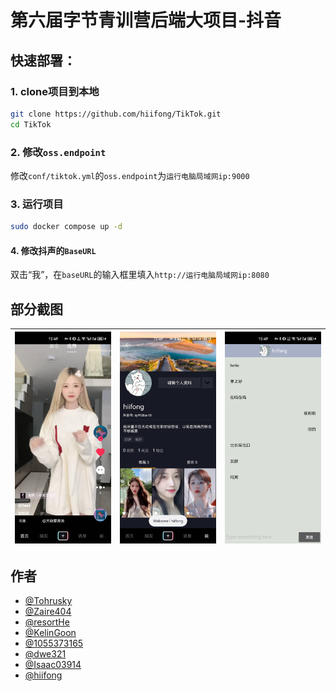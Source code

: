 # 第六届字节青训营后端大项目-抖音

## 快速部署：

### 1. clone项目到本地

```bash
git clone https://github.com/hiifong/TikTok.git
cd TikTok
```

### 2. 修改`oss.endpoint`

修改`conf/tiktok.yml`的`oss.endpoint`为`运行电脑局域网ip:9000`

### 3. 运行项目

```bash
sudo docker compose up -d
```

#### 4. 修改抖声的`BaseURL`

双击“我”，在`baseURL`的输入框里填入`http://运行电脑局域网ip:8080`



## 部分截图

| ![1](./images/1.jpg) | ![2](./images/2.jpg) | ![3](./images/3.jpg) |
| -------------------- | -------------------- | -------------------- |



## 作者

- [@Tohrusky](https://github.com/Tohrusky)
- [@Zaire404](https://github.com/Zaire404)
- [@resortHe](https://github.com/resortHe)
- [@KelinGoon](https://github.com/KelinGoon)
- [@1055373165](https://github.com/1055373165)
- [@dwe321](https://github.com/dwe321)
- [@Isaac03914](https://github.com/Isaac03914)
- [@hiifong](https://github.com/hiifong)

